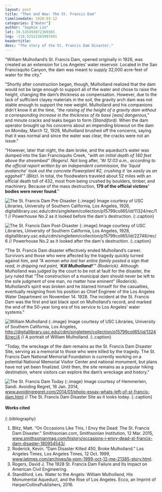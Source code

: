 ```yaml
---
layout: post
title: "Then and Now: The St. Francis Dam"
timelinedate: 1928-03-12
categories: ["Water"]
author: "Sophie Lin"
lat: 34.535493872369365
lng: -118.52522363997491
headertitle:
desc: "The story of the St. Francis Dam Disaster."
---
```

"William Mulholland’s St. Francis Dam, opened originally in 1926, was created as an extension for Los Angeles’ water reservoir. Located in the San Francisquito Canyon, the dam was meant to supply 32,000 acre-feet of water for the city."

"Shortly after construction began, though, Mulholland realized that the dam would not be large enough to support all of the water and chose to raise the height, changing the dam’s thickness as compensation. However, due to the lack of sufficient clayey materials in the soil, the gravity arch dam was not stable enough to support the new weight. Mulholland and his companions didn’t know it at the time, *“the raising of the height of a gravity dam without a corresponding increase in the thickness of its base [was] dangerous,”* and minute cracks and leaks began to form *(Standiford)*. When the dam operator brought up his concerns about an impending blowout on the dam on Monday, March 12, 1928, Mulholland brushed off the concerns, saying that it was normal and since the water was clear, the cracks were not an issue."

"However, later that night, the dam broke, and the aqueduct’s water was dumped into the San Francisquito Creek, *“with an initial depth of 140 feet above the streambed” (Rogers)*. Not long after, *“At 12:03 a.m., according to the official report written by an independent commission, the ‘liquid avalanche’ took out the concrete Powerplant #2, crushing it ‘as easily as an eggshell’” (Blitz)*. In total, the floodwaters traveled about 52 miles with an official death toll of 432, most from being crushed by boulders, timber, and machinery. Because of the mass destruction, **179 of the official victims’ bodies were never found**."

![The St. Francis Dam Pre-Disaster](images/StFrancisDam1_SL.jpg)
   {:.image}
Image courtesy of USC Libraries, University of Southern California, Los Angeles, 1926, digitallibrary.usc.edu/cdm/singleitem/collection/p15799coll65/id/11324/rec/11 // Powerhouse No.2 as it looked before the dam's destruction.
   {:.caption}

![The St. Francis Dam Post-Disaster](images/StFrancisDam2_SL.jpg)
   {:.image}
Image courtesy of  USC Libraries, University of Southern California, Los Angeles, 1928, digitallibrary.usc.edu/cdm/singleitem/collection/p15799coll65/id/22748/rec/6 // Powerhouse No.2 as it looked after the dam's destruction.
   {:.caption}

"The St. Francis Dam disaster effectively ended Mulholland’s career. Survivors and those who were affected by the tragedy quickly turned against him, and _“A woman who lost her entire family posted a sign that read, in dripping red paint, ‘**Kill Mulholland!**’” (Roderick)_. Although Mulholland was judged by the court to be not at fault for the disaster, the jury ruled that “The construction of a municipal dam should never be left to the sole judgment of one man, no matter how eminent” (Roderick). Mulholland’s spirit was broken and he blamed himself for the casualties, eventually resigning from his position as Chief Engineer of the Los Angeles Water Department on November 14. 1928. The incident at the St. Francis Dam was the first and last black spot on Mulholland’s record, and marked the end of the 50-year long era of his service to Los Angeles’ water systems."

![William Mulholland](images/WilliamMulholland_SL.jpg)
   {:.image}
Image courtesy of USC Libraries, University of Southern California, Los Angeles, http://digitallibrary.usc.edu/cdm/singleitem/collection/p15799coll65/id/13248/rec/4 // A portrait of William Mulholland.
   {:.caption}

"Today, the wreckage of the dam remains as the St. Francis Dam Disaster Site, serving as a memorial to those who were killed by the tragedy. The St. Francis Dam National Memorial Foundation is currently working on a potential National Memorial Visitor Center and national monument, but plans have not yet been finalized. Until then, the site remains as a popular hiking destination, where visitors can explore the dam’s wreckage and history."

![The St. Francis Dam Today](images/StFrancisDam3_SL.jpg)
   {:.image}
Image courtesy of Hemmerlein, Sandi. Avoiding Regret, 16 Jan. 2014, www.avoidingregret.com/2014/01/photo-essay-whats-left-of-st-francis-dam.html // The St. Francis Dam Disaster Site as it looks today.
   {:.caption}

#### Works cited

{:.bibliography}
1. Blitz, Matt. “On Occasions Like This, I Envy the Dead: The St. Francis Dam Disaster.” Smithsonian.com, Smithsonian Institution, 12 Mar. 2015, www.smithsonianmag.com/history/occasions-i-envy-dead-st-francis-dam-disaster-180954543/.
2. Roderick, Kevin. “Dam Disaster Killed 450, Broke Mulholland.” Los Angeles Times, Los Angeles Times, 12 Oct. 1999, www.latimes.com/archives/la-xpm-1999-oct-12-me-21385-story.html. 
3. Rogers, David J. The 1928 St. Francis Dam Failure and Its Impact on American Civil Engineering.
4. Standiford, Les. Water to the Angels: William Mulholland, His Monumental Aqueduct, and the Rise of Los Angeles. Ecco, an Imprint of HarperCollinsPublishers, 2016. 
